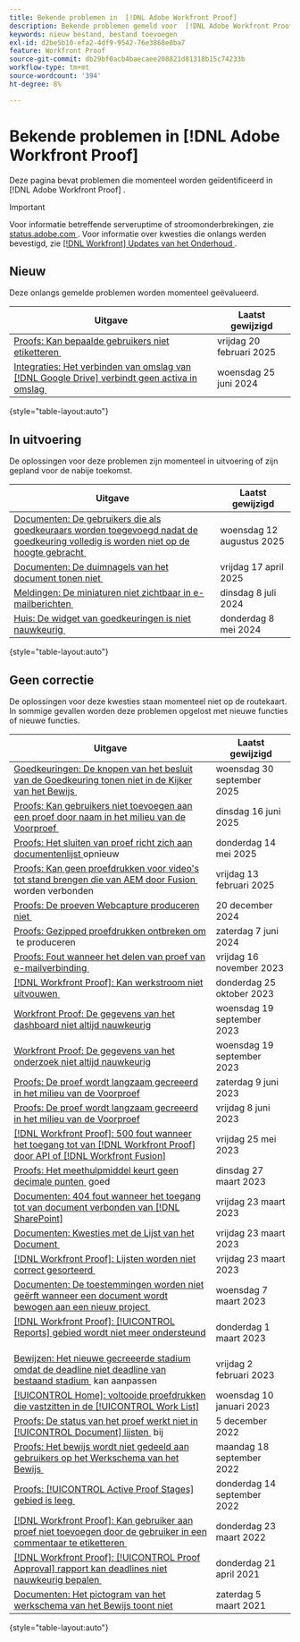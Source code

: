```yaml
---
title: Bekende problemen in  [!DNL Adobe Workfront Proof]
description: Bekende problemen gemeld voor  [!DNL Adobe Workfront Proof]
keywords: nieuw bestand, bestand toevoegen
exl-id: d2be5b10-efa2-4df9-9542-76e3868e0ba7
feature: Workfront Proof
source-git-commit: db29bf0acb4baecaee208821d81318b15c74233b
workflow-type: tm+mt
source-wordcount: '394'
ht-degree: 8%

---
```


# Bekende problemen in [!DNL Adobe Workfront Proof]

Deze pagina bevat problemen die momenteel worden geïdentificeerd in [!DNL Adobe Workfront Proof] .

>[!IMPORTANT]
>
>Voor informatie betreffende serveruptime of stroomonderbrekingen, zie [&#x200B; status.adobe.com &#x200B;](https://status.adobe.com). Voor informatie over kwesties die onlangs werden bevestigd, zie [[!DNL Workfront]  Updates van het Onderhoud &#x200B;](../maintenance/current-updates.md).

## Nieuw

Deze onlangs gemelde problemen worden momenteel geëvalueerd.

| **Uitgave** | **Laatst gewijzigd** |
| -----------------------------------------------------------------| ----------------- |
| [&#x200B; Proofs: Kan bepaalde gebruikers niet etiketteren &#x200B;](/help/known-issues/known-issues-workfront/wf-proofs-cannot-tag-users.md) | vrijdag 20 februari 2025 |
| [&#x200B; Integraties: Het verbinden van omslag van  [!DNL Google Drive]  verbindt geen activa in omslag &#x200B;](known-issues-workfront/wf-integration-google-folder-not-link-assets.md) | woensdag 25 juni 2024 |

{style="table-layout:auto"}

## In uitvoering

De oplossingen voor deze problemen zijn momenteel in uitvoering of zijn gepland voor de nabije toekomst.

| **Uitgave** | **Laatst gewijzigd** |
| -----------------------------------------------------------------| ----------------- |
| [&#x200B; Documenten: De gebruikers die als goedkeuraars worden toegevoegd nadat de goedkeuring volledig is worden niet op de hoogte gebracht &#x200B;](/help/known-issues/known-issues-workfront/wf-documents-users-added-after-approval-not-notified.md) | woensdag 12 augustus 2025 |
| [&#x200B; Documenten: De duimnagels van het document tonen niet &#x200B;](known-issues-workfront/wf-documents-thumbnails-not-display.md) | vrijdag 17 april 2025 |
| [&#x200B; Meldingen: De miniaturen niet zichtbaar in e-mailberichten &#x200B;](known-issues-workfront/wf-notifications-thumbnails-not-loading.md) | dinsdag 8 juli 2024 |
| [&#x200B; Huis: De widget van goedkeuringen is niet nauwkeurig &#x200B;](known-issues-workfront/wf-home-approvals-widget-not-up-to-date.md) | donderdag 8 mei 2024 |

{style="table-layout:auto"}

## Geen correctie

De oplossingen voor deze kwesties staan momenteel niet op de routekaart. In sommige gevallen worden deze problemen opgelost met nieuwe functies of nieuwe functies.

| **Uitgave** | **Laatst gewijzigd** |
| -----------------------------------------------------------------| ----------------- |
| [&#x200B; Goedkeuringen: De knopen van het besluit van de Goedkeuring tonen niet in de Kijker van het Bewijs &#x200B;](known-issues-workfront/wf-approvals-decision-buttons-not-in-proof-viewer.md) | woensdag 30 september 2025 |
| [&#x200B; Proofs: Kan gebruikers niet toevoegen aan een proef door naam in het milieu van de Voorproef &#x200B;](known-issues-workfront/wf-proofs-cannot-add-users-by-name-in-preview.md) | dinsdag 16 juni 2025 |
| [&#x200B; Proofs: Het sluiten van proef richt zich aan documentenlijst &#x200B;](known-issues-workfront/wf-proofs-x-goes-to-doc-list.md) opnieuw | donderdag 14 mei 2025 |
| [&#x200B; Proofs: Kan geen proefdrukken voor video&#39;s tot stand brengen die van AEM door Fusion &#x200B;](/help/known-issues/known-issues-workfront/wf-proof-cannot-generate-aem-video.md) worden verbonden | vrijdag 13 februari 2025 |
| [&#x200B; Proofs: De proeven Webcapture produceren niet &#x200B;](known-issues-workfront/wf-proofs-webcapture-proof-not-generate.md) | 20 december 2024 |
| [&#x200B; Proofs: Gezipped proefdrukken ontbreken om &#x200B;](known-issues-workfront/wf-proofs-zipped-proofs-fail.md) te produceren | zaterdag 7 juni 2024 |
| [&#x200B; Proofs: Fout wanneer het delen van proef van e-mailverbinding &#x200B;](known-issues-workfront/inactive/wf-proofs-error-when-sharing-proof-from-email.md) | vrijdag 16 november 2023 |
| [[!DNL Workfront Proof]: Kan werkstroom niet uitvouwen &#x200B;](known-issues-workfront-proof/proof-cannot-view-workflow.md) | donderdag 25 oktober 2023 |
| [&#x200B; Workfront Proof: De gegevens van het dashboard niet altijd nauwkeurig &#x200B;](known-issues-workfront-proof/proof-dashboard-data-may-not-be-accurate.md) | woensdag 19 september 2023 |
| [&#x200B; Workfront Proof: De gegevens van het onderzoek niet altijd nauwkeurig &#x200B;](known-issues-workfront-proof/proof-search-data-not-may-not-be-accurate.md) | woensdag 19 september 2023 |
| [&#x200B; Proofs: De proef wordt langzaam gecreeerd in het milieu van de Voorproef &#x200B;](known-issues-workfront-proof/proof-dependency-rules-multichoice.md) | zaterdag 9 juni 2023 |
| [&#x200B; Proofs: De proef wordt langzaam gecreeerd in het milieu van de Voorproef &#x200B;](known-issues-workfront/inactive/wf-proofs-in-preview-created-slowly.md) | vrijdag 8 juni 2023 |
| [[!DNL Workfront Proof]: 500 fout wanneer het toegang tot van  [!DNL Workfront Proof]  door API of  [!DNL Workfront Fusion]](known-issues-workfront-proof/proof-500-error-getallproofs.md) | vrijdag 25 mei 2023 |
| [&#x200B; Proofs: Het meethulpmiddel keurt geen decimale punten &#x200B;](known-issues-workfront/inactive/wf-proofs-measure-not-not-accepting-decimals.md) goed | dinsdag 27 maart 2023 |
| [&#x200B; Documenten: 404 fout wanneer het toegang tot van document verbonden van  [!DNL SharePoint]](known-issues-workfront/inactive/wf-documents-404-when-accessing-document-in-sharepoint.md) | vrijdag 23 maart 2023 |
| [&#x200B; Documenten: Kwesties met de Lijst van het Document &#x200B;](known-issues-workfront/inactive/wf-documents-list-missing-elements.md) | vrijdag 23 maart 2023 |
| [[!DNL Workfront Proof]: Lijsten worden niet correct gesorteerd &#x200B;](known-issues-workfront-proof/proof-lists-not-sorted-correctly.md) | vrijdag 23 maart 2023 |
| [&#x200B; Documenten: De toestemmingen worden niet geërft wanneer een document wordt bewogen aan een nieuw project &#x200B;](known-issues-workfront/inactive/wf-documents-permissions-not-interited-when-moved.md) | woensdag 7 maart 2023 |
| [[!DNL Workfront Proof]: [!UICONTROL Reports] gebied wordt niet meer ondersteund &#x200B;](known-issues-workfront-proof/proof-reports-analytics-not-working.md) | donderdag 1 maart 2023 |
| [&#x200B; Bewijzen: Het nieuwe gecreeerde stadium omdat de deadline niet deadline van bestaand stadium &#x200B;](known-issues-workfront-proof/proof-new-stage-created.md) kan aanpassen | vrijdag 2 februari 2023 |
| [[!UICONTROL Home]: voltooide proefdrukken die vastzitten in de [!UICONTROL Work List]](known-issues-workfront-proof/completed-proofs-stuck-in-the-work-list.md) | woensdag 10 januari 2023 |
| [&#x200B; Proofs: De status van het proef werkt niet in [!UICONTROL Document] lijsten &#x200B;](known-issues-workfront/inactive/wf-documents-status-not-updating-in-document-list.md) bij | 5 december 2022 |
| [&#x200B; Proofs: Het bewijs wordt niet gedeeld aan gebruikers op het Werkschema van het Bewijs &#x200B;](known-issues-workfront-proof/proof-user-in-stage-does-not-get-access.md) | maandag 18 september 2022 |
| [&#x200B; Proofs: [!UICONTROL Active Proof Stages] gebied is leeg &#x200B;](known-issues-workfront/inactive/wf-documents-stages-do-not-populate-on-proof.md) | donderdag 14 september 2022 |
| [[!DNL Workfront Proof]: Kan gebruiker aan proef niet toevoegen door de gebruiker in een commentaar te etiketteren &#x200B;](known-issues-workfront-proof/cannot-add-user-to-proof.md) | donderdag 23 maart 2022 |
| [[!DNL Workfront Proof]: [!UICONTROL Proof Approval] rapport kan deadlines niet nauwkeurig bepalen &#x200B;](known-issues-workfront-proof/proof-approval-report-cant-accurately-determine-deadlines.md) | donderdag 21 april 2021 |
| [&#x200B; Documenten: Het pictogram van het werkschema van het Bewijs toont niet &#x200B;](known-issues-workfront-proof/proof-workflow-icon-is-not-displaying.md) | zaterdag 5 maart 2021 |

{style="table-layout:auto"}

